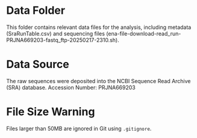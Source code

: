 # Data Folder
This folder contains relevant data files for the analysis, including metadata (SraRunTable.csv) and sequencing files (ena-file-download-read_run-PRJNA669203-fastq_ftp-20250217-2310.sh).

# Data Source
The raw sequences were deposited into the NCBI Sequence Read Archive (SRA) database.
Accession Number: PRJNA669203

# File Size Warning
Files larger than 50MB are ignored in Git using `.gitignore`.
